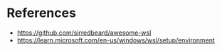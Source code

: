 # References
- https://github.com/sirredbeard/awesome-wsl
- https://learn.microsoft.com/en-us/windows/wsl/setup/environment